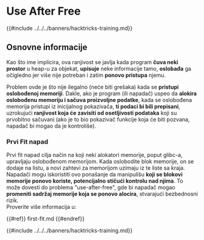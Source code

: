 # Use After Free

{{#include ../../../banners/hacktricks-training.md}}

## Osnovne informacije

Kao što ime implicira, ova ranjivost se javlja kada program **čuva neki prostor** u heap-u za objekat, **upisuje** neke informacije tamo, **oslobađa** ga očigledno jer više nije potreban i zatim **ponovo pristupa** njemu.

Problem ovde je što nije ilegalno (neće biti grešaka) kada se **pristupi oslobođenoj memoriji**. Dakle, ako je program (ili napadač) uspeo da **alokira oslobođenu memoriju i sačuva proizvoljne podatke**, kada se oslobođena memorija pristupi iz inicijalnog pokazivača, **ti podaci bi bili prepisani**, uzrokujući **ranjivost koja će zavisiti od osetljivosti podataka** koji su prvobitno sačuvani (ako je to bio pokazivač funkcije koja će biti pozvana, napadač bi mogao da je kontroliše).

### Prvi Fit napad

Prvi fit napad cilja način na koji neki alokatori memorije, poput glibc-a, upravljaju oslobođenom memorijom. Kada oslobodite blok memorije, on se dodaje na listu, a novi zahtevi za memorijom uzimaju iz te liste sa kraja. Napadači mogu iskoristiti ovo ponašanje da manipulišu **koji se blokovi memorije ponovo koriste, potencijalno stičući kontrolu nad njima**. To može dovesti do problema "use-after-free", gde bi napadač mogao **promeniti sadržaj memorije koja se ponovo alocira**, stvarajući bezbednosni rizik.\
Proverite više informacija u:

{{#ref}}
first-fit.md
{{#endref}}

{{#include ../../../banners/hacktricks-training.md}}

